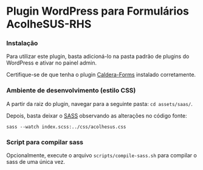 Plugin WordPress para Formulários AcolheSUS-RHS
=============

### Instalação
Para utilizar este plugin, basta adicioná-lo na pasta padrão de plugins do WordPress e ativar no painel admin.

Certifique-se de que tenha o plugin [Caldera-Forms](https://wordpress.org/plugins/caldera-forms/) instalado corretamente.

### Ambiente de desenvolvimento (estilo CSS)
A partir da raiz do plugin, navegar para a seguinte pasta: `cd assets/saas/`.

Depois, basta deixar o [SASS](https://sass-lang.com/) observando as alterações no código fonte: 

`sass --watch index.scss:../css/acolhesus.css`

### Script para compilar sass
Opcionalmente, execute o arquivo `scripts/compile-sass.sh` para compilar o sass de uma única vez.

